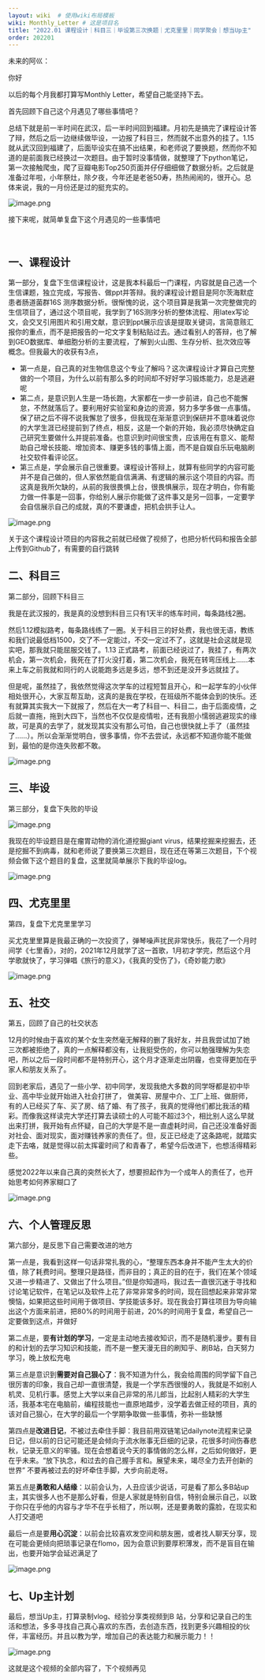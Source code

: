 ```yaml
---
layout: wiki  # 使用wiki布局模板
wiki: Monthly_Letter # 这是项目名
title: "2022.01 课程设计｜科目三｜毕设第三次换题｜尤克里里｜同学聚会｜想当Up主"
order: 202201
---
```



未来的阿巛：

你好

以后的每个月我都打算写Monthly Letter，希望自己能坚持下去。

首先回顾下自己这个月遇见了哪些事情吧？

总结下就是前一半时间在武汉，后一半时间回到福建。月初先是搞完了课程设计答了辩，然后之后一边继续做毕设，一边报了科目三，然而就不出意外的挂了。1.15就从武汉回到福建了，后面毕设实在搞不出结果，和老师说了要换题，然而你不知道的是前面我已经换过一次题目。由于暂时没事情做，就整理了下python笔记，第一次接触爬虫，爬了豆瓣电影Top250页面并仔仔细细做了数据分析。之后就是准备过年啦，小年祭灶，除夕夜，今年还是老爸50寿，热热闹闹的，很开心。总体来说，我的一月份还是过的挺充实的。

![image.png](assets/202201/image-20220206111620-x4c2fh0.png "2022.1月发生的事情")

接下来呢，就简单复盘下这个月遇见的一些事情吧

‍

## 一、课程设计

第一部分，复盘下生信课程设计，这是我本科最后一门课程，内容就是自己选一个生信课题，独立完成，写报告、做ppt并答辩。我的课程设计题目是阿尔茨海默症患者肠道菌群16S 测序数据分析。很惭愧的说，这个项目算是我第一次完整做完的生信项目了，通过这个项目呢，我学到了16S测序分析的整体流程、用latex写论文，会交叉引用图片和引用文献，意识到ppt展示应该是提取关键词，言简意赅汇报你的重点，而不是把报告的一坨文字复制粘贴过去。通过看别人的答辩，也了解到GEO数据库、单细胞分析的主要流程，了解到火山图、生存分析、批次效应等概念。但我最大的收获有3点，

* 第一点是，自己真的对生物信息这个专业了解吗？这次课程设计才算自己完整做的一个项目，为什么以前有那么多的时间却不好好学习锻炼能力，总是逃避呢
* 第二点，是意识到人生是一场长跑，大家都在一步一步前进，自己也不能懈怠，不然就落后了。要利用好实验室和身边的资源，努力多学多做一点事情。保了研之后不得不说我懈怠了很多，但我现在渐渐意识到保研并不意味着说你的大学生涯已经提前到了终点，相反，这是一个新的开始，我必须尽快确定自己研究生要做什么并提前准备。也意识到时间很宝贵，应该用在有意义、能帮助自己增长技能、增加资本、赚更多钱的事情上面，而不是自娱自乐玩电脑刷社交软件看评论区。
* 第三点是，学会展示自己很重要。课程设计答辩上，就算有些同学的内容可能并不是自己做的，但人家依然能自信满满、有逻辑的展示这个项目的内容。而这真是我所欠缺的，从前的我很畏惧上台，很畏惧展示，现在才明白，你有能力做一件事是一回事，你给别人展示你能做了这件事又是另一回事，一定要学会自信展示自己的成就，真的不要谦虚，把机会拱手让人。

![image.png](assets/202201/image-20220206111652-8h236u1.png "课程设计回顾")

关于这个课程设计项目的内容我之前就已经做了视频了，也把分析代码和报告全部上传到Github了，有需要的自行跳转

## 二、科目三

第二部分，回顾下科目三

我是在武汉报的，我是真的没想到科目三只有1天半的练车时间，每条路线2圈。

然后1.12模拟路考，每条路线练了一圈。关于科目三的好处费，我也很无语，教练和我们说最低档1500，交了不一定能过，不交一定过不了，这就是社会这就是现实吧，那我就只能屈服交钱了。1.13 正式路考，前面已经说过了，我挂了，有两次机会，第一次机会，我死在了打火没打着，第二次机会，我死在转弯压线上……本来上车之前我就和同行的人说能跑多远是多远，想不到还是没开多远就挂了。

但是呢，虽然挂了，我依然觉得这次学车的过程短暂且开心，和一起学车的小伙伴相处很开心，大家互帮互助，这真的是我在学校，在班级所不能体会到的快乐。还有就算其实我大一下就报了，然后在大一考了科目一、科目二，由于后面疫情，之后就一直拖，拖到大四下，当然也不仅仅是疫情啦，还有我胆小懦弱逃避现实的缘故，可是真的去学了，就发现其实没有那么可怕，自己也很快就上手了（虽然挂了……）。所以会渐渐觉明白，很多事情，你不去尝试，永远都不知道你能不能做到，最怕的是你连失败都不敢。

![image.png](assets/202201/image-20220206111720-wdluvwi.png "科目三回顾")

## 三、毕设

第三部分，复盘下失败的毕设

![image.png](assets/202201/image-20220206111737-pp0z7hf.png "毕设回顾")

我现在的毕设题目是在瘤胃动物的消化道挖掘giant virus，结果挖掘来挖掘去，还是挖掘不到病毒，就和老师说了要换第三次题目，现在还在等第三次题目，下个视频会做下这个题目的复盘，这里就简单展示下我的毕设log。

![image.png](assets/202201/image-20220206111832-egy5iho.png "毕设log")

## 四、尤克里里

第四，复盘下尤克里里学习

买尤克里里算是我最正确的一次投资了，弹琴噪声扰民非常快乐，我花了一个月时间学《七里香》，对的，2021年12月就学了这一首歌，1月初才学完，然后这个月学歌就快了，学习弹唱《旅行的意义》，《我真的受伤了》，《奇妙能力歌》

![image.png](assets/202201/image-20220206111907-rjjngj9.png "尤克里里回顾")

## 五、社交

第五，回顾了自己的社交状态

12月的时候由于喜欢的某个女生突然毫无解释的删了我好友，并且我尝试加了她三次都被拒绝了，真的一点解释都没有，让我挺受伤的，你可以勉强理解为失恋吧，所以之后一段时间都不是特别开心，这个月才逐渐走出阴霾，也变得更加在乎家人和朋友关系了。

回到老家后，遇见了一些小学、初中同学，发现我绝大多数的同学呀都是初中毕业、高中毕业就开始进入社会打拼了， 做美容、房屋中介、工厂上班、做厨师，有的人已经买了车、买了房、结了婚、有了孩子，我真的觉得他们都比我活的精彩。而像我这样读完大学还打算去读硕士的人可能不超过3个，相比别人这么早就出来打拼，我开始有点怀疑，自己的大学是不是一直虚耗时间，自己还没准备好面对社会、面对现实，面对赚钱养家的责任了。但，反正已经走了这条路呢，就踏实走下去咯，就是觉得以前太挥霍时间了和青春了，希望今后改进下，也想活得精彩些。

感觉2022年以来自己真的突然长大了，想要担起作为一个成年人的责任了，也开始思考如何养家糊口了

![image.png](assets/202201/image-20220206111932-ftdnpvz.png "社交回顾")

## 六、个人管理反思

第六部分，是反思下自己需要改进的地方

第一点是，我看到这样一句话非常扎我的心，“整理东西本身并不能产生太大的价值，除了耗费时间。整理只是路径，而非目的；真正的目的在于，我们在某个领域又进一步精进了、又做出了什么项目。”但是你知道吗，我过去一直很沉迷于寻找和讨论笔记软件，在笔记以及软件上花了非常非常多的时间，现在回想起来非常非常懊恼，如果把这些时间用于做项目、学技能该多好。现在我会打算往项目为导向输出这个方面来前进，把80%的时间用于前进，20%的时间用于复盘，希望自己一定要做到这点，并做好

第二点是，要**有计划的学习**，一定是主动地去接收知识，而不是随机漫步。要有目的和计划的去学习知识和技能，而不是一整天漫无目的刷知乎、刷B站，白天努力学习，晚上放松充电

第三点是意识到**需要对自己狠心了**：我不知道为什么，我会给周围的同学留下自己很厉害的印象，我自己却一直很清楚，我是一个学东西很慢的人，我就是不如别人机灵、见机行事。感觉上大学以来自己非常的吊儿郎当，比起别人精彩的大学生活，我基本宅在电脑前，编程技能也一直原地踏步，没学着去做正经的项目，真的该对自己狠心，在大学的最后一个学期争取做一些事情，弥补一些缺憾

第四点是**改进日记**，不被过去牵住手脚：我目前用双链笔记dailynote流程来记录日记，但以前的日记可能还是会倾向于流水账事无巨细的记录，花很多时间伤春悲秋，记录无意义的牢骚。现在会想着说今天的事情做的怎么样，之后如何做好，更在乎未来。“放下执念，和过去的自己握手言和。展望未来，竭尽全力去开创新的世界” 不要再被过去的好坏牵住手脚，大步向前走呀。

第五点是**勇敢和人结缘**：以前会认为，人丑应该少说话，可是看了那么多B站up主，其实很多人也不是那么好看，但是人家就是特别自信，特别会展示自己，以致于你只在乎他的内容与才华不在乎长相了，所以啊，还是要勇敢的露脸，在现实和人打交道吧

最后一点是要**用心沉淀**：以前会比较喜欢发空间和朋友圈，或者找人聊天分享，现在可能会更倾向把琐事记录在flomo，因为会意识到要厚积薄发，而不是盲目在输出，也要开始学会延迟满足了

![image.png](assets/202201/image-20220206111947-08iq96v.png "个人管理回顾")

## 七、Up主计划

最后，想当Up主，打算录制vlog、经验分享类视频到B 站，分享和记录自己的生活和想法，多多寻找自己真心喜欢的东西，去创造东西，找到更多兴趣相投的伙伴，丰富经历。并且以教为学，增加自己的表达能力和展示能力！！

![image.png](assets/202201/image-20220206112032-xws6d7b.png "想成为学习类Up主，以教为学")

这就是这个视频的全部内容了，下个视频再见

‍
